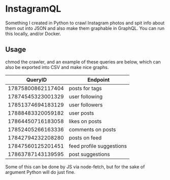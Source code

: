 # InstagramQL
Something I created in Python to crawl Instagram photos and spit info about them out into JSON and also make them graphable in GraphQL. You can run this locally, and/or Docker.

## Usage

chmod the crawler, and an example of these queries are below, which can also be exported into CSV and make nice graphs. 

| QueryID | Endpoint |
|---------|----------|
|17875800862117404|posts for tags|
|17874545323001329|user following|
|17851374694183129|user followers|
|17888483320059182|user posts|
|17864450716183058|likes on posts|
|17852405266163336|comments on posts|
|17842794232208280|posts on feed|
|17847560125201451|feed profile suggestions|
|17863787143139595|post suggestions|

Some of this can be done by JS via node-fetch, but for the sake of argument Python will do just fine. 

